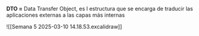 **DTO =** Data Transfer Object, es l estructura que se encarga de traducir las aplicaciones externas a las capas más internas

![[Semana 5 2025-03-10 14.18.53.excalidraw]]

